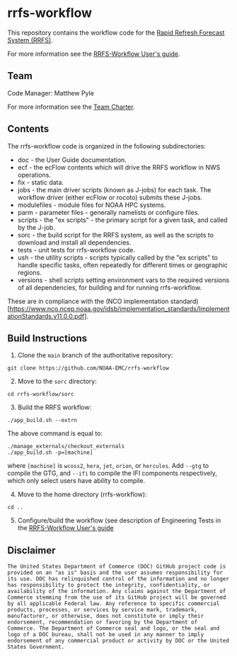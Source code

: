 # rrfs-workflow

This repository contains the workflow code for the [Rapid Refresh
Forecast System
(RRFS)](https://gsl.noaa.gov/focus-areas/unified_forecast_system/rrfs).

For more information see the [RRFS-Workflow User's
guide](https://rrfs-workflow.readthedocs.io/en/latest/index.html).

## Team

Code Manager: Matthew Pyle

For more information see the [Team
Charter](https://docs.google.com/document/d/1uLbPx-pOWp7eECz_7VHRt_tQyD8PLFdrwo8dr4oMgjo/edit?usp=sharing).

## Contents

The rrfs-workflow code is organized in the following subdirectories:

* doc - the User Guide documentation.
* ecf - the ecFlow contents which will drive the RRFS workflow in NWS
  operations.
* fix - static data.
* jobs - the main driver scripts (known as J-jobs) for each task. The
  workflow driver (either ecFlow or rocoto) submits these J-jobs.
* modulefiles - module files for NOAA HPC systems.
* parm - parameter files - generally namelists or configure files.
* scripts - the "ex scripts" - the primary script for a given task,
  and called by the J-job.
* sorc - the build script for the RRFS system, as well as the scripts
  to download and install all dependencies.
* tests - unit tests for rrfs-workflow code.
* ush - the utility scripts - scripts typically called by the "ex
  scripts" to handle specific tasks, often repeatedly for different
  times or geographic regions.
* versions - shell scripts setting environment vars to the required
  versions of all dependencies, for building and for running
  rrfs-workflow.

These are in compliance with the (NCO implementation standard)
[https://www.nco.ncep.noaa.gov/idsb/implementation_standards/ImplementationStandards.v11.0.0.pdf].

## Build Instructions

1. Clone the `main` branch of the authoritative repository:
```
git clone https://github.com/NOAA-EMC/rrfs-workflow
```

2. Move to the `sorc` directory:
```
cd rrfs-workflow/sorc
```

3. Build the RRFS workflow:
```
./app_build.sh --extrn  
```
The above command is equal to:
```
./manage_externals/checkout_externals
./app_build.sh -p=[machine]
```
where `[machine]` is `wcoss2`, `hera`, `jet`, `orion`, or `hercules`.  Add `--gtg` to compile the GTG, and `--ifi` to compile the IFI components respectively, which only select users have ability to compile.

4. Move to the home directory (rrfs-workflow):
```
cd ..
```

5. Configure/build the workflow (see description of Engineering Tests in the [RRFS-Workflow User's
guide](https://rrfs-workflow.readthedocs.io/en/latest/index.html)
## Disclaimer

```
The United States Department of Commerce (DOC) GitHub project code is
provided on an "as is" basis and the user assumes responsibility for
its use. DOC has relinquished control of the information and no longer
has responsibility to protect the integrity, confidentiality, or
availability of the information. Any claims against the Department of
Commerce stemming from the use of its GitHub project will be governed
by all applicable Federal law. Any reference to specific commercial
products, processes, or services by service mark, trademark,
manufacturer, or otherwise, does not constitute or imply their
endorsement, recommendation or favoring by the Department of
Commerce. The Department of Commerce seal and logo, or the seal and
logo of a DOC bureau, shall not be used in any manner to imply
endorsement of any commercial product or activity by DOC or the United
States Government.

